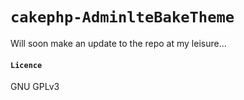 # `cakephp-AdminlteBakeTheme`

Will soon make an update to the repo at my leisure...

#### `Licence`
GNU GPLv3
